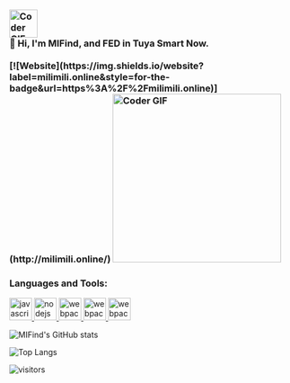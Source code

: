 <h3 align="left">
 <abc>
  <img src="https://milimili.online/favicon.png" alt="Coder GIF" width="50" height="50">
  <br>
  <span>👋 Hi, I'm MIFind, and FED in Tuya Smart Now.<span>
<br>
<br>
[![Website](https://img.shields.io/website?label=milimili.online&style=for-the-badge&url=https%3A%2F%2Fmilimili.online)](http://milimili.online/)

<img src="https://media.giphy.com/media/1NYkJ0wTvncdXV5dN5/giphy.gif" alt="Coder GIF" width="300" height="300">
</abc>

</h3> 
<h3 align="left">Languages and Tools:</h3>
<p align="left">
    <a href="https://developer.mozilla.org/en-US/docs/Web/JavaScript" target="_blank"> <img src="https://www.vectorlogo.zone/logos/javascript/javascript-ar21.svg" alt="javascript" height="40"/> </a>
    <a href="https://nodejs.org" target="_blank"> <img src="https://www.vectorlogo.zone/logos/nodejs/nodejs-ar21.svg" alt="nodejs"  height="40"/> </a>
    <a href="https://github.com/facebook/react" target="_blank"> <img src="https://www.vectorlogo.zone/logos/reactjs/reactjs-ar21.svg" alt="webpack" height="40"/> </a>
 <a href="https://flutter.dev/" target="_blank"> <img src="https://www.vectorlogo.zone/logos/flutterio/flutterio-ar21.svg" alt="webpack"  height="40"/> </a>
  <a href="https://www.google.com/chrome/" target="_blank"> <img src="https://www.vectorlogo.zone/logos/google_chrome/google_chrome-ar21.svg" alt="webpack" height="40"/> </a>
 
</p>

![MIFind's GitHub stats](https://github-readme-stats.vercel.app/api?username=MIFind&show_icons=true&theme=radical)

![Top Langs](https://github-readme-stats.vercel.app/api/top-langs/?username=MIFind&layout=radical)

![visitors](https://visitor-badge.glitch.me/badge?page_id=page.id)
